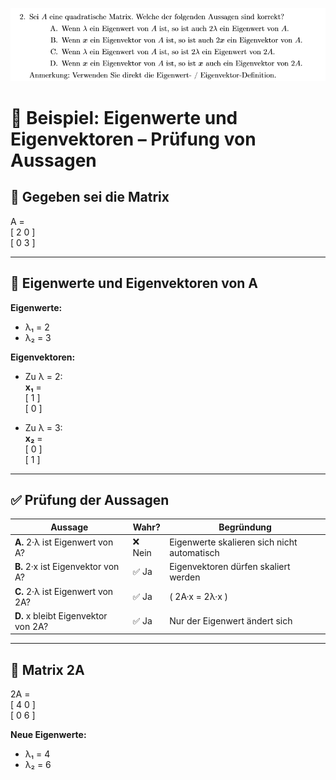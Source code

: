 ![alt text](./img/image-2.png)

# 📘 Beispiel: Eigenwerte und Eigenvektoren – Prüfung von Aussagen

## 🔢 Gegeben sei die Matrix

A =  
[ 2  0 ]  
[ 0  3 ]

---

## 🎯 Eigenwerte und Eigenvektoren von A

**Eigenwerte:**

- λ₁ = 2  
- λ₂ = 3

**Eigenvektoren:**

- Zu λ = 2:  
  **x₁** =  
  [ 1 ]  
  [ 0 ]

- Zu λ = 3:  
  **x₂** =  
  [ 0 ]  
  [ 1 ]

---

## ✅ Prüfung der Aussagen

| Aussage | Wahr? | Begründung |
|--------|-------|------------|
| **A.** 2·λ ist Eigenwert von A? | ❌ Nein | Eigenwerte skalieren sich nicht automatisch |
| **B.** 2·x ist Eigenvektor von A? | ✅ Ja | Eigenvektoren dürfen skaliert werden |
| **C.** 2·λ ist Eigenwert von 2A? | ✅ Ja | \( 2A·x = 2λ·x \) |
| **D.** x bleibt Eigenvektor von 2A? | ✅ Ja | Nur der Eigenwert ändert sich |

---

## 📌 Matrix 2A

2A =  
[ 4  0 ]  
[ 0  6 ]

**Neue Eigenwerte:**  
- λ₁ = 4  
- λ₂ = 6


